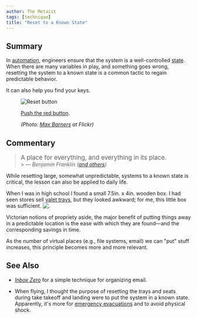 ```yaml
---
author: The Metaist
tags: [technique]
title: "Reset to a Known State"
---
```


## Summary

<div class="entry-summary" markdown="1">

In [automation][wiki-auto], engineers ensure that the system is a
well-controlled [state][wiki-state]. When there are many variables
in play, and something goes wrong, resetting the system to a known state
is a common tactic to regain predictable behavior.

It can also help you find your keys.

</div>

[wiki-auto]: http://en.wikipedia.org/wiki/Automaton
[wiki-state]: http://en.wikipedia.org/wiki/State_(computer_science)

<figure markdown="1">

![Reset button]({{thumbnail}})

<figcaption markdown="1">

[Push the red button](http://www.imdb.com/title/tt0119654/quotes?qt=qt0520406).

  <address markdown="1">

(Photo: [Max Barners](http://www.flickr.com/photos/maximilianbarners/5165499847/in/photostream/) at Flickr)</address>

</figcaption>
</figure><!--more-->

## Commentary

> <big>A place for everything, and everything in its place.</big> <br /> > &mdash; _Benjamin Franklin ([and others](http://www.phrases.org.uk/meanings/14400.html))_

While resetting large, somewhat unpredictable, systems to a known state is critical,
the lesson can also be applied to daily life.

When I was in high school I found a small 7.5in. x 4in. wooden box. I had seen stores
sell [valet trays](http://www.amazon.com/gp/product/B000HX8692/ref=as_li_ss_tl?ie=UTF8&tag=themet-20&linkCode=as2&camp=217145&creative=399373&creativeASIN=B000HX8692),
but they looked awkward; for me, this little box was sufficient.
![.](http://www.assoc-amazon.com/e/ir?t=themet-20&l=as2&o=1&a=B000HX8692&camp=217145&creative=399373)

Victorian notions of propriety aside, the major benefit of putting things away in a
predictable location is the ease with which they are found&mdash;and the corresponding
savings in time.

As the number of virtual places (e.g., file systems, email) we can "put" stuff increases,
this principle becomes more and more relevant.

## See Also

- <cite>[Inbox Zero][meta-1]</cite>
  for a simple technique for organizing email.

- When flying, I thought the purpose of resetting the trays and seats during take
  takeoff and landing were to put the system in a known state. Apparently, it's more for
  [emergency evacuations][faa-1] and to avoid physical shock.

[meta-1]: {{BLOG_URL}}/2009/11/inbox-zero.html
[faa-1]: http://www.faa.gov/about/initiatives/cabin_safety/regs/acob/media/acob209.rtf
